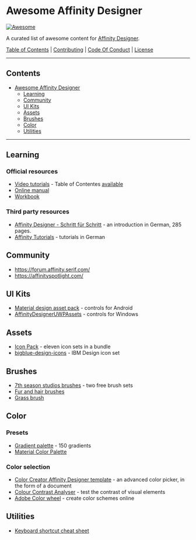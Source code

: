 # Awesome Affinity Designer

[![Awesome](https://awesome.re/badge.svg)](https://awesome.re)

A curated list of awesome content for [Affinity Designer](https://affinity.serif.com/de/designer/).

[Table of Contents](#contents) | [Contributing](CONTRIBUTING.md) | [Code Of Conduct](CONTRIBUTING.md) | [License](https://creativecommons.org/publicdomain/zero/1.0/)

---

## Contents

- [Awesome Affinity Designer](#awesome-affinity-designer)
    - [Learning](#learning)
	- [Community](#community)
	- [UI Kits](#ui-kits)
	- [Assets](#assets)
	- [Brushes](#brushes)
	- [Color](#color)
	- [Utilities](#utilities)

---

## Learning

### Official resources

* [Video tutorials](https://vimeo.com/channels/affinitydesigner) - Table of Contentes [available](https://forum.affinity.serif.com/index.php?/topic/10815-official-affinity-designer-video-tutorials-70/)
* [Online manual](https://affinity.help/designer/en-US.lproj/index.html)
* [Workbook](https://affinity.serif.com/de/designer/workbook/)

### Third party resources

* [Affinity Designer - Schritt für Schritt](https://www.rheinwerk-verlag.de/affinity-designer_4221/) - an introduction in German, 285 pages.
* [Affinity Tutorials](https://affinitytutorials.de/affinity-designer/) - tutorials in German

## Community

* https://forum.affinity.serif.com/
* https://affinityspotlight.com/

## UI Kits
* [Material design asset pack](https://forum.affinity.serif.com/index.php?/topic/28635-material-design-asset-pack/) - controls for Android
* [AffinityDesignerUWPAssets](https://github.com/chrisg32/AffinityDesignerUWPAssets) -  controls for Windows

## Assets

* [Icon Pack](https://forum.affinity.serif.com/index.php?/topic/29075-icon-pack/) - eleven icon sets in a bundle
* [bigblue-design-icons](https://github.com/itschleemilch/bigblue-design-icons) - IBM Design icon set

## Brushes

- [7th season studios brushes](https://forum.affinity.serif.com/index.php?/topic/50837-free-brush-packs-both-vector-and-raster/) - two free brush sets
- [Fur and hair brushes](https://forum.affinity.serif.com/index.php?/topic/5700-fur-and-hair-brushes/)
- [Grass brush](https://forum.affinity.serif.com/index.php?/topic/52157-grass-brush-for-ap-updated-to-v02/)

## Color

### Presets

* [Gradient palette](http://www.demo.egorkomarov.ru/Gradient-palette-for-Affinity-Designer/) - 150 gradients
* [Material Color Palette](https://github.com/massimoksi/Material-Palette/raw/master/Material.ase) 

### Color selection

* [Color Creator Affinity Designer template](https://github.com/bjango/Color-Creator/blob/master/Help/Affinity%20Designer.md) - an advanced color picker, in the form of a document
* [Colour Contrast Analyser](https://developer.paciellogroup.com/resources/contrastanalyser/) - test the contrast of visual elements
* [Adobe Color wheel](https://color.adobe.com/create/color-wheel/) - create color schemes online

## Utilities

* [Keyboard shortcut cheat sheet](https://affinityspotlight.com/article/downloadable-affinity-keyboard-shortcut-cheat-sheets/)